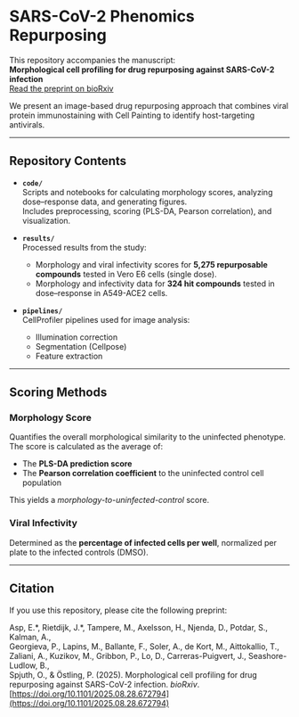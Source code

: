 # SARS-CoV-2 Phenomics Repurposing

This repository accompanies the manuscript:  
**Morphological cell profiling for drug repurposing against SARS-CoV-2 infection**  
[Read the preprint on bioRxiv](https://www.biorxiv.org/content/10.1101/2025.08.28.672794v1)

We present an image-based drug repurposing approach that combines viral protein immunostaining with Cell Painting to identify host-targeting antivirals.

---

## Repository Contents

- **`code/`**  
  Scripts and notebooks for calculating morphology scores, analyzing dose–response data, and generating figures.  
  Includes preprocessing, scoring (PLS-DA, Pearson correlation), and visualization.  

- **`results/`**  
  Processed results from the study:  
  - Morphology and viral infectivity scores for **5,275 repurposable compounds** tested in Vero E6 cells (single dose).  
  - Morphology and infectivity data for **324 hit compounds** tested in dose–response in A549-ACE2 cells.  

- **`pipelines/`**  
  CellProfiler pipelines used for image analysis:  
  - Illumination correction  
  - Segmentation (Cellpose)  
  - Feature extraction  

---

## Scoring Methods

### Morphology Score
Quantifies the overall morphological similarity to the uninfected phenotype.  
The score is calculated as the average of:
- The **PLS-DA prediction score**  
- The **Pearson correlation coefficient** to the uninfected control cell population  

This yields a *morphology-to-uninfected-control* score.

### Viral Infectivity
Determined as the **percentage of infected cells per well**, normalized per plate to the infected controls (DMSO).

---

## Citation

If you use this repository, please cite the following preprint:

Asp, E.\*, Rietdijk, J.\*, Tampere, M., Axelsson, H., Njenda, D., Potdar, S., Kalman, A.,  
Georgieva, P., Lapins, M., Ballante, F., Soler, A., de Kort, M., Aittokallio, T.,  
Zaliani, A., Kuzikov, M., Gribbon, P., Lo, D., Carreras-Puigvert, J., Seashore-Ludlow, B.,  
Spjuth, O., & Östling, P. (2025). Morphological cell profiling for drug repurposing against SARS-CoV-2 infection. *bioRxiv*.  
[https://doi.org/10.1101/2025.08.28.672794](https://doi.org/10.1101/2025.08.28.672794)
